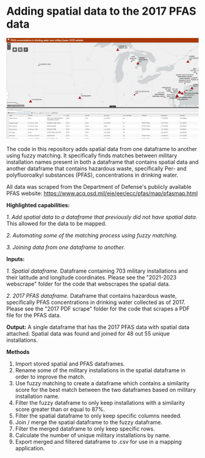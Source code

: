 <h1>Adding spatial data to the 2017 PFAS data</h1>


<img src="https://github.com/department-of-veterans-affairs/DAPM-PFAS-PACT-ACT/blob/main/2017%20spatial/map%202018%20image.JPG">



The code in this repository adds spatial data from one dataframe to another using fuzzy matching. It specifically finds matches between military installation names present in both a dataframe that contains spatial data and another dataframe that contains hazardous waste, specifically Per- and polyfluoroalkyl substances (PFAS), concentrations in drinking water. 

All data was scraped from the Department of Defense's publicly available PFAS website: https://www.acq.osd.mil/eie/eer/ecc/pfas/map/pfasmap.html

<b>Highlighted capabilities:</b>

<i>1. Add spatial data to a dataframe that previously did not have spatial data.</i> This allowed for the data to be mapped. 

<i>2. Automating some of the matching process using fuzzy matching.</i>

<i>3. Joining data from one dataframe to another.</i>

<b>Inputs:</b>

<i>1. Spatial dataframe.</i> Dataframe containing 703 military installations and their latitude and longitude coordinates. Please see the "2021-2023 webscrape" folder for the code that webscrapes the spatial data. 

<i>2. 2017 PFAS dataframe. </i> Dataframe that contains hazardous waste, specifically PFAS concentrations in drinking water collected as of 2017. Please see the "2017 PDF scrape" folder for the code that scrapes a PDF file for the PFAS data. 

<b>Output:</b> A single dataframe that has the 2017 PFAS data with spatial data attached. Spatial data was found and joined for 48 out 55 unique installations. 

<b>Methods</b>
1. Import stored spatial and PFAS dataframes.
2. Rename some of the military installations in the spatial dataframe in order to improve the match.
3. Use fuzzy matching to create a dataframe which contains a similarity score for the best match between the two dataframes based on military installation name.
4. Filter the fuzzy dataframe to only keep installations with a similarity score greater than or equal to 87%. 
5. Filter the spatial dataframe to only keep specific columns needed.
6. Join / merge the spatial dataframe to the fuzzy dataframe.
7. Filter the merged dataframe to only keep specific rows.
8. Calculate the number of unique military installations by name.
9. Export merged and filtered dataframe to .csv for use in a mapping application. 
